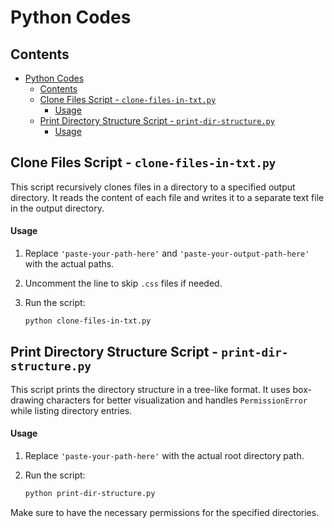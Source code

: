# Python Codes

## Contents

- [Python Codes](#python-codes)
  - [Contents](#contents)
  - [Clone Files Script - `clone-files-in-txt.py`](#clone-files-script---clone-files-in-txtpy)
    - [Usage](#usage)
  - [Print Directory Structure Script - `print-dir-structure.py`](#print-directory-structure-script---print-dir-structurepy)
    - [Usage](#usage-1)

## Clone Files Script - `clone-files-in-txt.py`

This script recursively clones files in a directory to a specified output directory. It reads the content of each file and writes it to a separate text file in the output directory.

#### Usage

1. Replace `'paste-your-path-here'` and `'paste-your-output-path-here'` with the actual paths.
2. Uncomment the line to skip `.css` files if needed.
3. Run the script:

   ```bash
   python clone-files-in-txt.py
   ```

## Print Directory Structure Script - `print-dir-structure.py`

This script prints the directory structure in a tree-like format. It uses box-drawing characters for better visualization and handles `PermissionError` while listing directory entries.

#### Usage

1. Replace `'paste-your-path-here'` with the actual root directory path.
2. Run the script:

   ```bash
   python print-dir-structure.py
   ```

Make sure to have the necessary permissions for the specified directories.
